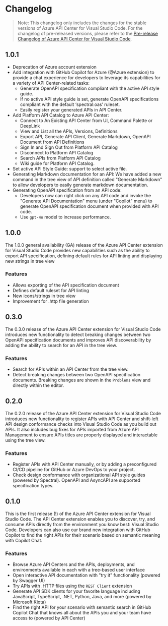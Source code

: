 # Changelog

> Note: This changelog only includes the changes for the stable versions of Azure API Center for Visual Studio Code. For the changelog of pre-released versions, please refer to the [Pre-release Changelog of Azure API Center for Visual Studio Code](https://github.com/microsoft/vscode-azureapicenter/blob/main/PRERELEASE.md).

## 1.0.1
* Deprecation of Azure account extension
* Add integration with GitHub Copilot for Azure (@Azure extension) to provide a chat experience for developers to leverage its capabilities for a variety of API Center-related tasks:
    * Generate OpenAPI specification compliant with the active API style guide.
    * If no active API style guide is set, generate OpenAPI specifications compliant with the default ‘spectral:oas’ ruleset.
    * Easily register your generated APIs in API Center.
* Add Platform API Catalog to Azure API Center:
    * Connect to An Existing API Center from UI, Command Palette or DeepLink
    * View and List all the APIs, Versions, Definitions
    * Export API, Generate API Client, Generate Markdown, OpenAPI Document from API Definitions
    * Sign In and Sign Out from Platform API Catalog
    * Disconnect to Platform API Catalog
    * Search APIs from Platform API Catalog
    * Wiki guide for Platform API Catalog.
* Set active API Style Guide: support to select active file.
* Generating Markdown documentation for an API: We have added a new command in the tree view of API definition called "Generate Markdown" to allow developers to easily generate markdown documentation.
* Generating OpenAPI specification from an API code:
    * Developers now can right click on any API code and invoke the "Generate API Documentation" menu (under "Copilot" menu) to generate OpenAPI specification document when provided with API code.
    * Use `gpt-4o` model to increase performance.

## 1.0.0

The 1.0.0 general availability (GA) release of the Azure API Center extension for Visual Studio Code provides new capabilities such as the ability to export API specification, defining default rules for API linting and displaying new strings in tree view

### Features

- Allows exporting of the API specification document
- Defines default ruleset for API linting
- New icons/strings in tree view
- Improvement for .http file generation

## 0.3.0

The 0.3.0 release of the Azure API Center extension for Visual Studio Code introduces new functionality to detect breaking changes between two OpenAPI specification documents and improves API discoverability by adding the ability to search for an API in the tree view.

### Features

- Search for APIs within an API Center from the tree view.
- Detect breaking changes between two OpenAPI specification documents. Breaking changes are shown in the `Problems` view and directly within the editor.

## 0.2.0

The 0.2.0 release of the Azure API Center extension for Visual Studio Code introduces new functionality to register APIs with API Center and shift-left API design conformance checks into Visual Studio Code as you build out APIs. It also includes bug fixes for APIs imported from Azure API Management to ensure APIs titles are properly displayed and interactable using the tree view.

### Features

- Register APIs with API Center manually, or by adding a preconfigured CI/CD pipeline for GitHub or Azure DevOps to your project.
- Check design conformance with organizational API style guides (powered by Spectral). OpenAPI and AsyncAPI are supported specification types.

## 0.1.0

This is the first release (!) of the Azure API Center extension for Visual Studio Code. The API Center extension enables you to discover, try, and consume APIs directly from the environment you know best: Visual Studio Code. Developers can also use our brand new integration with GitHub Copilot to find the right APIs for their scenario based on semantic meaning with Copilot Chat.

### Features

- Browse Azure API Centers and the APIs, deployments, and environments available in each with a tree-based user interface
- Open interactive API documentation with "try it" functionality (powered by Swagger UI)
- Try APIs with .HTTP files using the `REST Client` extension
- Generate API SDK clients for your favorite language including JavaScript, TypeScript, .NET, Python, Java, and more  (powered by Microsoft Kiota)
- Find the right API for your scenario with semantic search in GitHub Copilot Chat that knows all about the APIs you and your team have access to (powered by API Center)
